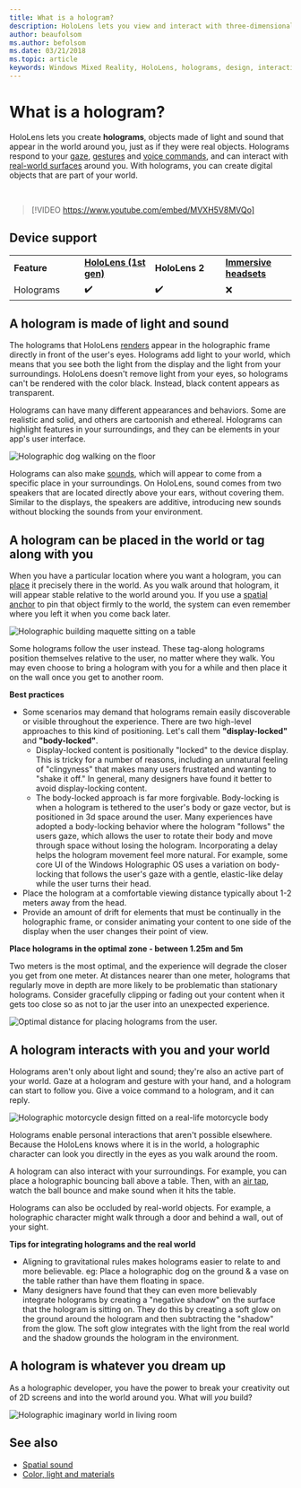 ```yaml
---
title: What is a hologram?
description: HoloLens lets you view and interact with three-dimensional holograms, objects made of light and sound that appear in the world around you.
author: beaufolsom
ms.author: befolsom
ms.date: 03/21/2018
ms.topic: article
keywords: Windows Mixed Reality, HoloLens, holograms, design, interaction
---
```




# What is a hologram?

HoloLens lets you create **holograms**, objects made of light and sound that appear in the world around you, just as if they were real objects. Holograms respond to your [gaze](gaze.md), [gestures](gestures.md) and [voice commands](voice-input.md), and can interact with [real-world surfaces](spatial-mapping.md) around you. With holograms, you can create digital objects that are part of your world.

<br>

>[!VIDEO https://www.youtube.com/embed/MVXH5V8MVQo]

## Device support

<table>
    <colgroup>
    <col width="25%" />
    <col width="25%" />
    <col width="25%" />
    <col width="25%" />
    </colgroup>
    <tr>
        <td><strong>Feature</strong></td>
        <td><a href="hololens-hardware-details.md"><strong>HoloLens (1st gen)</strong></a></td>
        <td><strong>HoloLens 2</strong></td>
        <td><a href="immersive-headset-hardware-details.md"><strong>Immersive headsets</strong></a></td>
    </tr>
     <tr>
        <td>Holograms</td>
        <td>✔️</td>
        <td>✔️</td>
        <td>❌</td>
    </tr>
</table>

## A hologram is made of light and sound

The holograms that HoloLens [renders](rendering.md) appear in the holographic frame directly in front of the user's eyes. Holograms add light to your world, which means that you see both the light from the display and the light from your surroundings. HoloLens doesn't remove light from your eyes, so holograms can't be rendered with the color black. Instead, black content appears as transparent.

Holograms can have many different appearances and behaviors. Some are realistic and solid, and others are cartoonish and ethereal. Holograms can highlight features in your surroundings, and they can be elements in your app's user interface.

![Holographic dog walking on the floor](images/fang3-640px.jpg)

Holograms can also make [sounds](spatial-sound.md), which will appear to come from a specific place in your surroundings. On HoloLens, sound comes from two speakers that are located directly above your ears, without covering them. Similar to the displays, the speakers are additive, introducing new sounds without blocking the sounds from your environment.

## A hologram can be placed in the world or tag along with you

When you have a particular location where you want a hologram, you can [place](coordinate-systems.md) it precisely there in the world. As you walk around that hologram, it will appear stable relative to the world around you. If you use a [spatial anchor](coordinate-systems.md#spatial-anchors) to pin that object firmly to the world, the system can even remember where you left it when you come back later.

![Holographic building maquette sitting on a table](images/image5-640px.png)

Some holograms follow the user instead. These tag-along holograms position themselves relative to the user, no matter where they walk. You may even choose to bring a hologram with you for a while and then place it on the wall once you get to another room.

**Best practices**
* Some scenarios may demand that holograms remain easily discoverable or visible throughout the experience. There are two high-level approaches to this kind of positioning. Let's call them **"display-locked"** and **"body-locked"**.
   * Display-locked content is positionally "locked" to the device display. This is tricky for a number of reasons, including an unnatural feeling of "clingyness" that makes many users frustrated and wanting to "shake it off." In general, many designers have found it better to avoid display-locking content.
   * The body-locked approach is far more forgivable. Body-locking is when a hologram is tethered to the user's body or gaze vector, but is positioned in 3d space around the user. Many experiences have adopted a body-locking behavior where the hologram "follows" the users gaze, which allows the user to rotate their body and move through space without losing the hologram. Incorporating a delay helps the hologram movement feel more natural. For example, some core UI of the Windows Holographic OS uses a variation on body-locking that follows the user's gaze with a gentle, elastic-like delay while the user turns their head.
* Place the hologram at a comfortable viewing distance typically about 1-2 meters away from the head.
* Provide an amount of drift for elements that must be continually in the holographic frame, or consider animating your content to one side of the display when the user changes their point of view.

**Place holograms in the optimal zone - between 1.25m and 5m**

Two meters is the most optimal, and the experience will degrade the closer you get from one meter. At distances nearer than one meter, holograms that regularly move in depth are more likely to be problematic than stationary holograms. Consider gracefully clipping or fading out your content when it gets too close so as not to jar the user into an unexpected experience.

![Optimal distance for placing holograms from the user.](images/distanceguiderendering-640px.png)

## A hologram interacts with you and your world

Holograms aren't only about light and sound; they're also an active part of your world. Gaze at a hologram and gesture with your hand, and a hologram can start to follow you. Give a voice command to a hologram, and it can reply.

![Holographic motorcycle design fitted on a real-life motorcycle body](images/image8-640px.png)

Holograms enable personal interactions that aren't possible elsewhere. Because the HoloLens knows where it is in the world, a holographic character can look you directly in the eyes as you walk around the room.

A hologram can also interact with your surroundings. For example, you can place a holographic bouncing ball above a table. Then, with an [air tap](gestures.md#air-tap), watch the ball bounce and make sound when it hits the table.

Holograms can also be occluded by real-world objects. For example, a holographic character might walk through a door and behind a wall, out of your sight.

**Tips for integrating holograms and the real world**
* Aligning to gravitational rules makes holograms easier to relate to and more believable. eg: Place a holographic dog on the ground & a vase on the table rather than have them floating in space.
* Many designers have found that they can even more believably integrate holograms by creating a "negative shadow" on the surface that the hologram is sitting on. They do this by creating a soft glow on the ground around the hologram and then subtracting the "shadow" from the glow. The soft glow integrates with the light from the real world and the shadow grounds the hologram in the environment.

## A hologram is whatever you dream up

As a holographic developer, you have the power to break your creativity out of 2D screens and into the world around you. What will *you* build?

![Holographic imaginary world in living room](images/designoverview.jpg)

## See also
* [Spatial sound](spatial-sound.md)
* [Color, light and materials](color,-light-and-materials.md)
